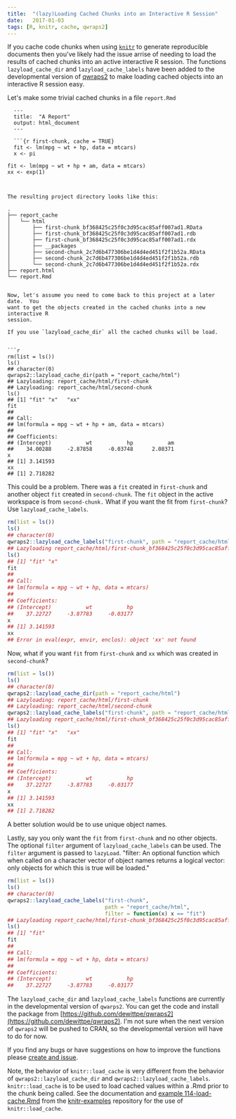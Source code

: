 ```yaml
---
title:  "(lazy)Loading Cached Chunks into an Interactive R Session"
date:   2017-01-03
tags: [R, knitr, cache, qwraps2]
---
```


If you cache code chunks when using
[`knitr`](https://CRAN.R-project.org/package=knitr) to generate reproducible
documents then you've likely had the issue arrise of needing to load the results
of cached chunks into an active interactive R session.  The functions
`lazyload_cache_dir` and `lazyload_cache_labels` have been added to the
developmental version of [qwraps2](https://github.com/dewittpe/qwraps2) to make
loading cached objects into an interactive R session easy.



Let's make some trivial cached chunks in a file `report.Rmd`

```
  ---
  title:  "A Report"
  output: html_document
  ---
  
  ```{r first-chunk, cache = TRUE}
  fit <- lm(mpg ~ wt + hp, data = mtcars)
  x <- pi
  ```
  
  ```{r second-chunk, cache = TRUE}
  fit <- lm(mpg ~ wt + hp + am, data = mtcars)
  xx <- exp(1)
  ```
```

  
The resulting project directory looks like this:

```
    .
    ├── report_cache
    │   └── html
    │       ├── first-chunk_bf368425c25f0c3d95cac85aff007ad1.RData
    │       ├── first-chunk_bf368425c25f0c3d95cac85aff007ad1.rdb
    │       ├── first-chunk_bf368425c25f0c3d95cac85aff007ad1.rdx
    │       ├── __packages
    │       ├── second-chunk_2c7d6b477306be1d4d4ed451f2f1b52a.RData
    │       ├── second-chunk_2c7d6b477306be1d4d4ed451f2f1b52a.rdb
    │       └── second-chunk_2c7d6b477306be1d4d4ed451f2f1b52a.rdx
    ├── report.html
    └── report.Rmd
```

Now, let's assume you need to come back to this project at a later date.  You
want to get the objects created in the cached chunks into a new interactive R
session.

If you use `lazyload_cache_dir` all the cached chunks will be load.


```r
rm(list = ls())
ls()
## character(0)
qwraps2::lazyload_cache_dir(path = "report_cache/html")
## Lazyloading: report_cache/html/first-chunk
## Lazyloading: report_cache/html/second-chunk
ls()
## [1] "fit" "x"   "xx"
fit
## 
## Call:
## lm(formula = mpg ~ wt + hp + am, data = mtcars)
## 
## Coefficients:
## (Intercept)           wt           hp           am  
##    34.00288     -2.87858     -0.03748      2.08371
x
## [1] 3.141593
xx
## [1] 2.718282
```
This could be a problem.  There was a `fit` created in `first-chunk` and another
object `fit` created in `second-chunk`.  The `fit` object in the active
workspace is from `second-chunk.`  What if you want the fit from `first-chunk`?
Use `lazyload_cache_labels`.


```r
rm(list = ls())
ls()
## character(0)
qwraps2::lazyload_cache_labels("first-chunk", path = "report_cache/html")
## Lazyloading report_cache/html/first-chunk_bf368425c25f0c3d95cac85aff007ad1
ls()
## [1] "fit" "x"
fit
## 
## Call:
## lm(formula = mpg ~ wt + hp, data = mtcars)
## 
## Coefficients:
## (Intercept)           wt           hp  
##    37.22727     -3.87783     -0.03177
x
## [1] 3.141593
xx
## Error in eval(expr, envir, enclos): object 'xx' not found
```

Now, what if you want `fit` from `first-chunk` and `xx` which was created in
`second-chunk`?


```r
rm(list = ls())
ls()
## character(0)
qwraps2::lazyload_cache_dir(path = "report_cache/html")
## Lazyloading: report_cache/html/first-chunk
## Lazyloading: report_cache/html/second-chunk
qwraps2::lazyload_cache_labels("first-chunk", path = "report_cache/html")
## Lazyloading report_cache/html/first-chunk_bf368425c25f0c3d95cac85aff007ad1
ls()
## [1] "fit" "x"   "xx"
fit
## 
## Call:
## lm(formula = mpg ~ wt + hp, data = mtcars)
## 
## Coefficients:
## (Intercept)           wt           hp  
##    37.22727     -3.87783     -0.03177
x
## [1] 3.141593
xx
## [1] 2.718282
```

A better solution would be to use unique object names.  

Lastly, say you only want the `fit` from `first-chunk` and no other objects.
The optional `filter` argument of `lazyload_cache_labels` can be used.  The
`filter` argument is passed to `lazyLoad`.  "filter: An optional function which
when called on a character vector of object names returns a logical vector:
only objects for which this is true will be loaded."


```r
rm(list = ls())
ls()
## character(0)
qwraps2::lazyload_cache_labels("first-chunk",
                               path = "report_cache/html",
                               filter = function(x) x == "fit")
## Lazyloading report_cache/html/first-chunk_bf368425c25f0c3d95cac85aff007ad1
ls()
## [1] "fit"
fit
## 
## Call:
## lm(formula = mpg ~ wt + hp, data = mtcars)
## 
## Coefficients:
## (Intercept)           wt           hp  
##    37.22727     -3.87783     -0.03177
```

The `lazyload_cache_dir` and `lazyload_cache_labels` functions are currently in
the developmental version of `qwarps2`.  You can get the code and install the
package from [https://github.com/dewittpe/qwraps2](https://github.com/dewittpe/qwraps2).
I'm not sure when the next version of `qwraps2` will be pushed to CRAN, so the
developmental version will have to do for now.

If you find any bugs or have suggestions on how to improve the functions please
[create and issue](https://github.com/dewittpe/qwraps2/issues).

Note, the behavior of `knitr::load_cache` is very different from the behavior of
`qwraps2::lazyload_cache_dir` and `qwraps2::lazyload_cache_labels`.
`knitr::load_cache` is to be used to load cached values within a .Rmd prior to
the chunk being called.  See the documentation and 
[example 114-load-cache.Rmd](https://github.com/yihui/knitr-examples) from the 
[knitr-examples](https://github.com/yihui/knitr-examples) repository for the use of
`knitr::load_cache`.

